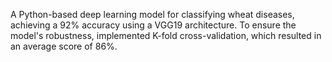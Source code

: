 A Python-based deep learning model for classifying wheat diseases, achieving a 92% accuracy using a VGG19 architecture. 
To ensure the model's robustness, implemented K-fold cross-validation, which resulted in an average score of 86%.
